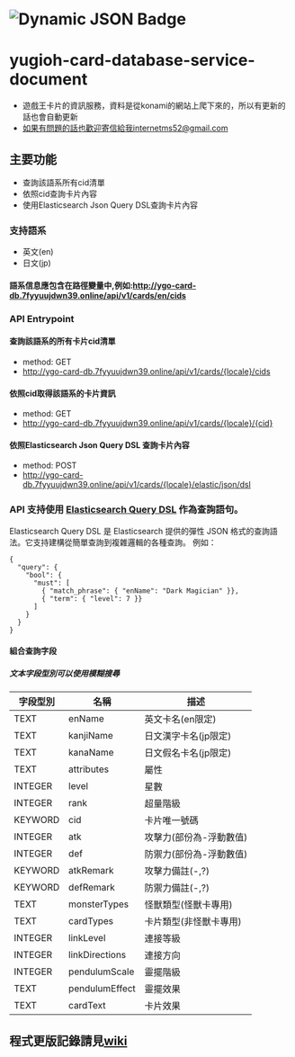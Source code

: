 # ![Dynamic JSON Badge](https://img.shields.io/badge/dynamic/json?url=http%3A%2F%2Fygo-card-db.7fyyuujdwn39.online%2Fapi%2Fv1%2Fcards%2Fen%2Fcids&query=1&label=Service%20Status)
# yugioh-card-database-service-document
 - 遊戲王卡片的資訊服務，資料是從konami的網站上爬下來的，所以有更新的話也會自動更新
 - 如果有問題的話也歡迎寄信給我internetms52@gmail.com

## 主要功能
 - 查詢該語系所有cid清單
 - 依照cid查詢卡片內容
 - 使用Elasticsearch Json Query DSL查詢卡片內容
 
 ### 支持語系
 - 英文(en)
 - 日文(jp)
 #### 語系信息應包含在路徑變量中,例如:http://ygo-card-db.7fyyuujdwn39.online/api/v1/cards/en/cids
 
### API Entrypoint

 #### 查詢該語系的所有卡片cid清單
 - method: GET 
 - http://ygo-card-db.7fyyuujdwn39.online/api/v1/cards/{locale}/cids
 #### 依照cid取得該語系的卡片資訊
 - method: GET 
 - http://ygo-card-db.7fyyuujdwn39.online/api/v1/cards/{locale}/{cid}
 #### 依照Elasticsearch Json Query DSL 查詢卡片內容
 - method: POST
 - http://ygo-card-db.7fyyuujdwn39.online/api/v1/cards/{locale}/elastic/json/dsl
 
 ### API 支持使用 [Elasticsearch Query DSL](https://www.elastic.co/guide/en/elasticsearch/reference/current/query-dsl.html) 作為查詢語句。
Elasticsearch Query DSL 是 Elasticsearch 提供的彈性 JSON 格式的查詢語法。它支持建構從簡單查詢到複雜邏輯的各種查詢。
例如：
```
{
  "query": {
    "bool": {
      "must": [
        { "match_phrase": { "enName": "Dark Magician" }},  
        { "term": { "level": 7 }}
      ]
    }
  }  
}
```
 #### 組合查詢字段
 ##### 文本字段型別可以使用模糊搜尋
 
| 字段型別  	    | 		名稱		           | 		描述				         |
|------------|------------------|------------------|
| 	TEXT		    | 	enName			       | 英文卡名(en限定)			    |
| 	TEXT		    | 	kanjiName		     | 日文漢字卡名(jp限定)		   |
| 	TEXT		    | 	kanaName		      | 日文假名卡名(jp限定)		   |
| 	TEXT		    | 	attributes		    | 屬性						         |
| 	INTEGER		 | 	level			        | 星數						         |
| 	INTEGER		      | 	rank			         | 超量階級					        |
| 	KEYWORD		      | 	cid				         | 卡片唯一號碼				       |
| 	INTEGER		      | 	atk				         | 攻擊力(部份為-浮動數值)	   |
| 	INTEGER		      | 	def				         | 防禦力(部份為-浮動數值)	   |
| 	KEYWORD	  | 	atkRemark				   | 攻擊力備註(-,?)	 |
| 	KEYWORD		 | 	defRemark				   | 防禦力備註(-,?)	      |
| 	TEXT		      | 	monsterTypes	   | 怪獸類型(怪獸卡專用)		    |
| 	TEXT		      | 	cardTypes		     | 卡片類型(非怪獸卡專用)	    |
| 	INTEGER		      | 	linkLevel		     | 連接等級					        |
| 	INTEGER		      | 	linkDirections	 | 連接方向					        |
| 	INTEGER		      | 	pendulumScale	  | 靈擺階級					        |
| 	TEXT		      | 	pendulumEffect	 | 靈擺效果					        |
| 	TEXT		      | 	cardText		      | 卡片效果					        |

## 程式更版記錄請見[wiki](https://github.com/internetms52/yugioh-card-database-service-document/wiki/History)
